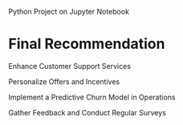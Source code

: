 Python Project on Jupyter Notebook
# Final Recommendation
Enhance Customer Support Services

Personalize Offers and Incentives

Implement a Predictive Churn Model in Operations

Gather Feedback and Conduct Regular Surveys
